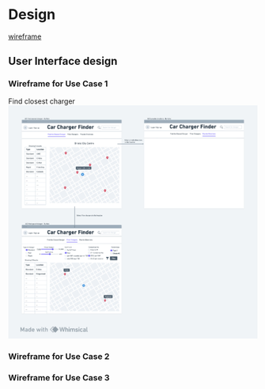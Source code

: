 # Design

[wireframe](https://whimsical.com/car-charger-finder-NUFyVrBWPRM2LNXFvTtVC4)

## User Interface design
### Wireframe for Use Case 1
Find closest charger
![Wireframe](Images/wireflow3.png)


### Wireframe for Use Case 2


### Wireframe for Use Case 3

